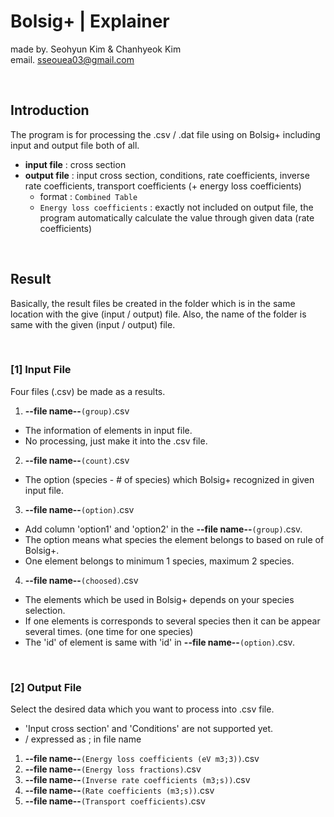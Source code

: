 # Bolsig+ | Explainer

made by. Seohyun Kim & Chanhyeok Kim </br>
email. sseouea03@gmail.com

</br>

## Introduction

The program is for processing the .csv / .dat file using on Bolsig+ including input and output file both of all.
- **input file** : cross section
- **output file** : input cross section, conditions, rate coefficients, inverse rate coefficients, transport coefficients (+ energy loss coefficients)
  - format : ```Combined Table```
  - ```Energy loss coefficients``` : exactly not included on output file, the program automatically calculate the value through given data (rate coefficients)

</br>
 
## Result

Basically, the result files be created in the folder which is in the same location with the give (input / output) file. Also, the name of the folder is same with the given (input / output) file.

</br>

### [1] Input File

Four files (.csv) be made as a results.

1. **--file name--**``(group)``.csv
- The information of elements in input file.
- No processing, just make it into the .csv file.

2. **--file name--**``(count)``.csv
- The option (species - # of species) which Bolsig+ recognized in given input file.


3. **--file name--**``(option)``.csv
- Add column 'option1' and 'option2' in the **--file name--**``(group)``.csv.
- The option means what species the element belongs to based on rule of Bolsig+.
- One element belongs to minimum 1 species, maximum 2 species.

4. **--file name--**``(choosed)``.csv
- The elements which be used in Bolsig+ depends on your species selection.
- If one elements is corresponds to several species then it can be appear several times. (one time for one species)
- The 'id' of element is same with 'id' in **--file name--**``(option)``.csv.

</br>

### [2] Output File

Select the desired data which you want to process into .csv file.
- 'Input cross section' and 'Conditions' are not supported yet.
- / expressed as ; in file name

1. **--file name--**``(Energy loss coefficients (eV m3;3))``.csv
2. **--file name--**``(Energy loss fractions)``.csv
3. **--file name--**``(Inverse rate coefficients (m3;s))``.csv
4. **--file name--**``(Rate coefficients (m3;s))``.csv
5. **--file name--**``(Transport coefficients)``.csv
